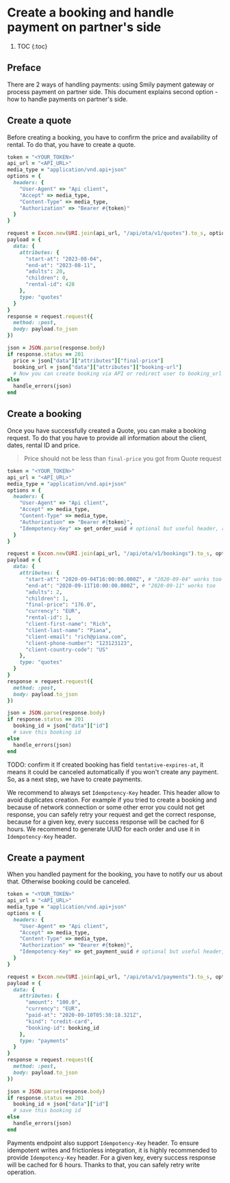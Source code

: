 # Create a booking and handle payment on partner's side

1. TOC
{:toc}

## Preface

There are 2 ways of handling payments: using Smily payment gateway or process payment on partner side. This document explains second option - how to handle payments on partner's side.

## Create a quote

Before creating a booking, you have to confirm the price and availability of rental. To do that, you have to create a quote.

~~~ruby
token = "<YOUR_TOKEN>"
api_url = "<API_URL>"
media_type = "application/vnd.api+json"
options = {
  headers: {
    "User-Agent" => "Api client",
    "Accept" => media_type,
    "Content-Type" => media_type,
    "Authorization" => "Bearer #{token}"
  }
}

request = Excon.new(URI.join(api_url, "/api/ota/v1/quotes").to_s, options)
payload = {
  data: {
    attributes: {
      "start-at": "2023-08-04",
      "end-at": "2023-08-11",
      "adults": 20,
      "children": 0,
      "rental-id": 428
    },
    type: "quotes"
  }
}
response = request.request({
  method: :post,
  body: payload.to_json
})

json = JSON.parse(response.body)
if response.status == 201
  price = json["data"]["attributes"]["final-price"]
  booking_url = json["data"]["attributes"]["booking-url"]
  # Now you can create booking via API or redirect user to booking_url
else
  handle_errors(json)
end
~~~

## Create a booking

Once you have successfully created a Quote, you can make a booking request. To do that you have to provide all information about the client, dates, rental ID and price.

> Price should not be less than `final-price` you got from Quote request

~~~ruby
token = "<YOUR_TOKEN>"
api_url = "<API_URL>"
media_type = "application/vnd.api+json"
options = {
  headers: {
    "User-Agent" => "Api client",
    "Accept" => media_type,
    "Content-Type" => media_type,
    "Authorization" => "Bearer #{token}",
    "Idempotency-Key" => get_order_uuid # optional but useful header, read comments below
  }
}

request = Excon.new(URI.join(api_url, "/api/ota/v1/bookings").to_s, options)
payload = {
  data: {
    attributes: {
      "start-at": "2020-09-04T16:00:00.000Z", # "2020-09-04" works too
      "end-at": "2020-09-11T10:00:00.000Z", # "2020-09-11" works too
      "adults": 2,
      "children": 1,
      "final-price": "176.0",
      "currency": "EUR",
      "rental-id": 1,
      "client-first-name": "Rich",
      "client-last-name": "Piana",
      "client-email": "rich@piana.com",
      "client-phone-number": "123123123",
      "client-country-code": "US"
    },
    type: "quotes"
  }
}
response = request.request({
  method: :post,
  body: payload.to_json
})

json = JSON.parse(response.body)
if response.status == 201
  booking_id = json["data"]["id"]
  # save this booking id
else
  handle_errors(json)
end
~~~

TODO: confirm it
If created booking has field `tentative-expires-at`, it means it could be canceled automatically if you won't create any payment. So, as a next step, we have to create payments.

We recommend to always set `Idempotency-Key` header. This header allow to avoid duplicates creation. For example if you tried to create a booking and because of network connection or some other error you could not get response, you can safely retry your request and get the correct response, because for a given key, every success response will be cached for 6 hours.
We recommend to generate UUID for each order and use it in `Idempotency-Key` header.

## Create a payment

When you handled payment for the booking, you have to notify our us about that. Otherwise booking could be canceled.

~~~ruby
token = "<YOUR_TOKEN>"
api_url = "<API_URL>"
media_type = "application/vnd.api+json"
options = {
  headers: {
    "User-Agent" => "Api client",
    "Accept" => media_type,
    "Content-Type" => media_type,
    "Authorization" => "Bearer #{token}",
    "Idempotency-Key" => get_payment_uuid # optional but useful header, read comments below
  }
}

request = Excon.new(URI.join(api_url, "/api/ota/v1/payments").to_s, options)
payload = {
  data: {
    attributes: {
      "amount": "100.0",
      "currency": "EUR",
      "paid-at": "2020-09-10T05:30:18.321Z",
      "kind": "credit-card",
      "booking-id": booking_id
    },
    type: "payments"
  }
}
response = request.request({
  method: :post,
  body: payload.to_json
})

json = JSON.parse(response.body)
if response.status == 201
  booking_id = json["data"]["id"]
  # save this booking id
else
  handle_errors(json)
end
~~~

Payments endpoint also support `Idempotency-Key` header. To ensure idempotent writes and frictionless integration, it is highly recommended to provide `Idempotency-Key` header. For a given key, every success response will be cached for 6 hours. Thanks to that, you can safely retry write operation.
